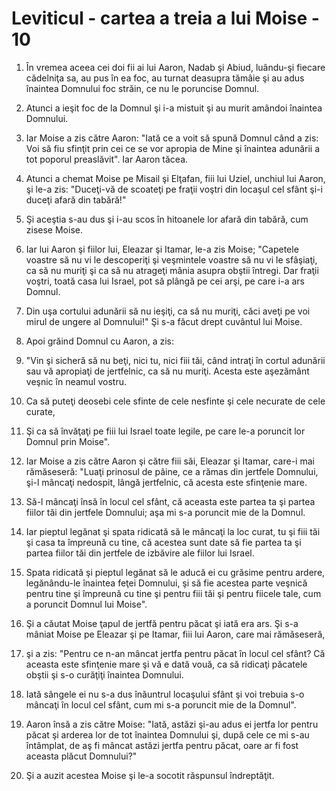 # Leviticul - cartea a treia a lui Moise - 10

1. În vremea aceea cei doi fii ai lui Aaron, Nadab şi Abiud, luându-şi fiecare cădelniţa sa, au pus în ea foc, au turnat deasupra tămâie şi au adus înaintea Domnului foc străin, ce nu le poruncise Domnul. 

2. Atunci a ieşit foc de la Domnul şi i-a mistuit şi au murit amândoi înaintea Domnului. 

3. Iar Moise a zis către Aaron: "Iată ce a voit să spună Domnul când a zis: Voi să fiu sfinţit prin cei ce se vor apropia de Mine şi înaintea adunării a tot poporul preaslăvit". Iar Aaron tăcea. 

4. Atunci a chemat Moise pe Misail şi Elţafan, fiii lui Uziel, unchiul lui Aaron, şi le-a zis: "Duceţi-vă de scoateţi pe fraţii voştri din locaşul cel sfânt şi-i duceţi afară din tabără!" 

5. Şi aceştia s-au dus şi i-au scos în hitoanele lor afară din tabără, cum zisese Moise. 

6. Iar lui Aaron şi fiilor lui, Eleazar şi Itamar, le-a zis Moise; "Capetele voastre să nu vi le descoperiţi şi veşmintele voastre să nu vi le sfâşiaţi, ca să nu muriţi şi ca să nu atrageţi mânia asupra obştii întregi. Dar fraţii voştri, toată casa lui Israel, pot să plângă pe cei arşi, pe care i-a ars Domnul. 

7. Din uşa cortului adunării să nu ieşiţi, ca să nu muriţi, căci aveţi pe voi mirul de ungere al Domnului!" Şi s-a făcut drept cuvântul lui Moise. 

8. Apoi grăind Domnul cu Aaron, a zis: 

9. "Vin şi sicheră să nu beţi, nici tu, nici fiii tăi, când intraţi în cortul adunării sau vă apropiaţi de jertfelnic, ca să nu muriţi. Acesta este aşezământ veşnic în neamul vostru. 

10. Ca să puteţi deosebi cele sfinte de cele nesfinte şi cele necurate de cele curate, 

11. Şi ca să învăţaţi pe fiii lui Israel toate legile, pe care le-a poruncit lor Domnul prin Moise". 

12. Iar Moise a zis către Aaron şi către fiii săi, Eleazar şi Itamar, care-i mai rămăseseră: "Luaţi prinosul de pâine, ce a rămas din jertfele Domnului, şi-l mâncaţi nedospit, lângă jertfelnic, că acesta este sfinţenie mare. 

13. Să-l mâncaţi însă în locul cel sfânt, că aceasta este partea ta şi partea fiilor tăi din jertfele Domnului; aşa mi s-a poruncit mie de la Domnul. 

14. Iar pieptul legănat şi spata ridicată să le mâncaţi la loc curat, tu şi fiii tăi şi casa ta împreună cu tine, că acestea sunt date să fie partea ta şi partea fiilor tăi din jertfele de izbăvire ale fiilor lui Israel. 

15. Spata ridicată şi pieptul legănat să le aducă ei cu grăsime pentru ardere, legănându-le înaintea feţei Domnului, şi să fie acestea parte veşnică pentru tine şi împreună cu tine şi pentru fiii tăi şi pentru fiicele tale, cum a poruncit Domnul lui Moise". 

16. Şi a căutat Moise ţapul de jertfă pentru păcat şi iată era ars. Şi s-a mâniat Moise pe Eleazar şi pe Itamar, fiii lui Aaron, care mai rămăseseră, 

17. şi a zis: "Pentru ce n-an mâncat jertfa pentru păcat în locul cel sfânt? Că aceasta este sfinţenie mare şi vă e dată vouă, ca să ridicaţi păcatele obştii şi s-o curăţiţi înaintea Domnului. 

18. Iată sângele ei nu s-a dus înăuntrul locaşului sfânt şi voi trebuia s-o mâncaţi în locul cel sfânt, cum mi s-a poruncit mie de la Domnul". 

19. Aaron însă a zis către Moise: "Iată, astăzi şi-au adus ei jertfa lor pentru păcat şi arderea lor de tot înaintea Domnului şi, după cele ce mi s-au întâmplat, de aş fi mâncat astăzi jertfa pentru păcat, oare ar fi fost aceasta plăcut Domnului?" 

20. Şi a auzit acestea Moise şi le-a socotit răspunsul îndreptăţit. 


